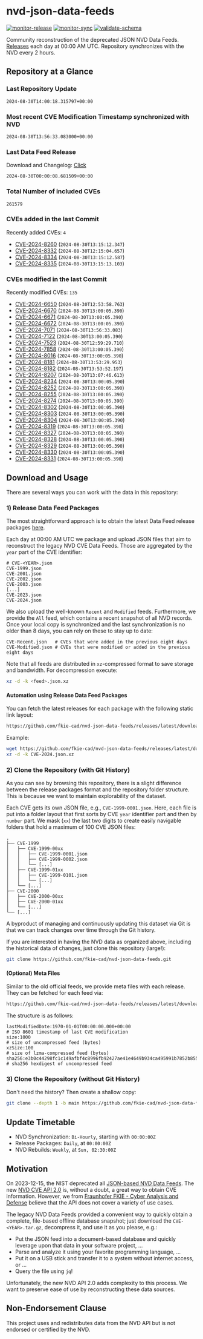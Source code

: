 # nvd-json-data-feeds

[![monitor-release](https://github.com/fkie-cad/nvd-json-data-feeds/actions/workflows/monitor_release.yml/badge.svg)](https://github.com/fkie-cad/nvd-json-data-feeds/actions/workflows/monitor_release.yml)
[![monitor-sync](https://github.com/fkie-cad/nvd-json-data-feeds/actions/workflows/monitor_sync.yml/badge.svg)](https://github.com/fkie-cad/nvd-json-data-feeds/actions/workflows/monitor_sync.yml)
[![validate-schema](https://github.com/fkie-cad/nvd-json-data-feeds/actions/workflows/validate_schema.yml/badge.svg)](https://github.com/fkie-cad/nvd-json-data-feeds/actions/workflows/validate_schema.yml)

Community reconstruction of the deprecated JSON NVD Data Feeds.
[Releases](https://github.com/fkie-cad/nvd-json-data-feeds/releases/latest) each day at 00:00 AM UTC.
Repository synchronizes with the NVD every 2 hours.

## Repository at a Glance

### Last Repository Update

```plain
2024-08-30T14:00:18.315797+00:00
```

### Most recent CVE Modification Timestamp synchronized with NVD

```plain
2024-08-30T13:56:33.083000+00:00
```

### Last Data Feed Release

Download and Changelog: [Click](https://github.com/fkie-cad/nvd-json-data-feeds/releases/latest)

```plain
2024-08-30T00:00:08.681509+00:00
```

### Total Number of included CVEs

```plain
261579
```

### CVEs added in the last Commit

Recently added CVEs: `4`

- [CVE-2024-8260](CVE-2024/CVE-2024-82xx/CVE-2024-8260.json) (`2024-08-30T13:15:12.347`)
- [CVE-2024-8332](CVE-2024/CVE-2024-83xx/CVE-2024-8332.json) (`2024-08-30T12:15:04.657`)
- [CVE-2024-8334](CVE-2024/CVE-2024-83xx/CVE-2024-8334.json) (`2024-08-30T13:15:12.587`)
- [CVE-2024-8335](CVE-2024/CVE-2024-83xx/CVE-2024-8335.json) (`2024-08-30T13:15:13.103`)


### CVEs modified in the last Commit

Recently modified CVEs: `135`

- [CVE-2024-6650](CVE-2024/CVE-2024-66xx/CVE-2024-6650.json) (`2024-08-30T12:53:58.763`)
- [CVE-2024-6670](CVE-2024/CVE-2024-66xx/CVE-2024-6670.json) (`2024-08-30T13:00:05.390`)
- [CVE-2024-6671](CVE-2024/CVE-2024-66xx/CVE-2024-6671.json) (`2024-08-30T13:00:05.390`)
- [CVE-2024-6672](CVE-2024/CVE-2024-66xx/CVE-2024-6672.json) (`2024-08-30T13:00:05.390`)
- [CVE-2024-7071](CVE-2024/CVE-2024-70xx/CVE-2024-7071.json) (`2024-08-30T13:56:33.083`)
- [CVE-2024-7122](CVE-2024/CVE-2024-71xx/CVE-2024-7122.json) (`2024-08-30T13:00:05.390`)
- [CVE-2024-7523](CVE-2024/CVE-2024-75xx/CVE-2024-7523.json) (`2024-08-30T12:59:29.710`)
- [CVE-2024-7858](CVE-2024/CVE-2024-78xx/CVE-2024-7858.json) (`2024-08-30T13:00:05.390`)
- [CVE-2024-8016](CVE-2024/CVE-2024-80xx/CVE-2024-8016.json) (`2024-08-30T13:00:05.390`)
- [CVE-2024-8181](CVE-2024/CVE-2024-81xx/CVE-2024-8181.json) (`2024-08-30T13:53:29.953`)
- [CVE-2024-8182](CVE-2024/CVE-2024-81xx/CVE-2024-8182.json) (`2024-08-30T13:53:52.197`)
- [CVE-2024-8207](CVE-2024/CVE-2024-82xx/CVE-2024-8207.json) (`2024-08-30T13:07:46.613`)
- [CVE-2024-8234](CVE-2024/CVE-2024-82xx/CVE-2024-8234.json) (`2024-08-30T13:00:05.390`)
- [CVE-2024-8252](CVE-2024/CVE-2024-82xx/CVE-2024-8252.json) (`2024-08-30T13:00:05.390`)
- [CVE-2024-8255](CVE-2024/CVE-2024-82xx/CVE-2024-8255.json) (`2024-08-30T13:00:05.390`)
- [CVE-2024-8274](CVE-2024/CVE-2024-82xx/CVE-2024-8274.json) (`2024-08-30T13:00:05.390`)
- [CVE-2024-8302](CVE-2024/CVE-2024-83xx/CVE-2024-8302.json) (`2024-08-30T13:00:05.390`)
- [CVE-2024-8303](CVE-2024/CVE-2024-83xx/CVE-2024-8303.json) (`2024-08-30T13:00:05.390`)
- [CVE-2024-8304](CVE-2024/CVE-2024-83xx/CVE-2024-8304.json) (`2024-08-30T13:00:05.390`)
- [CVE-2024-8319](CVE-2024/CVE-2024-83xx/CVE-2024-8319.json) (`2024-08-30T13:00:05.390`)
- [CVE-2024-8327](CVE-2024/CVE-2024-83xx/CVE-2024-8327.json) (`2024-08-30T13:00:05.390`)
- [CVE-2024-8328](CVE-2024/CVE-2024-83xx/CVE-2024-8328.json) (`2024-08-30T13:00:05.390`)
- [CVE-2024-8329](CVE-2024/CVE-2024-83xx/CVE-2024-8329.json) (`2024-08-30T13:00:05.390`)
- [CVE-2024-8330](CVE-2024/CVE-2024-83xx/CVE-2024-8330.json) (`2024-08-30T13:00:05.390`)
- [CVE-2024-8331](CVE-2024/CVE-2024-83xx/CVE-2024-8331.json) (`2024-08-30T13:00:05.390`)


## Download and Usage

There are several ways you can work with the data in this repository:

### 1) Release Data Feed Packages

The most straightforward approach is to obtain the latest Data Feed release packages [here](https://github.com/fkie-cad/nvd-json-data-feeds/releases/latest).

Each day at 00:00 AM UTC we package and upload JSON files that aim to reconstruct the legacy NVD CVE Data Feeds.
Those are aggregated by the `year` part of the CVE identifier:

```
# CVE-<YEAR>.json
CVE-1999.json
CVE-2001.json
CVE-2002.json
CVE-2003.json
[...]
CVE-2023.json
CVE-2024.json
```

We also upload the well-known `Recent` and `Modified` feeds.
Furthermore, we provide the `All` feed, which contains a recent snapshot of all NVD records.
Once your local copy is synchronized and the last synchronization is no older than 8 days, you can rely on these to stay up to date:

```plain
CVE-Recent.json   # CVEs that were added in the previous eight days
CVE-Modified.json # CVEs that were modified or added in the previous eight days
```

Note that all feeds are distributed in `xz`-compressed format to save storage and bandwidth.
For decompression execute:

```sh
xz -d -k <feed>.json.xz
```

#### Automation using Release Data Feed Packages

You can fetch the latest releases for each package with the following static link layout:

```sh
https://github.com/fkie-cad/nvd-json-data-feeds/releases/latest/download/CVE-<YEAR>.json.xz
```

Example:

```sh
wget https://github.com/fkie-cad/nvd-json-data-feeds/releases/latest/download/CVE-2024.json.xz
xz -d -k CVE-2024.json.xz
```

### 2) Clone the Repository (with Git History)

As you can see by browsing this repository, there is a slight difference between the release packages format and the repository folder structure.
This is because we want to maintain explorability of the dataset.

Each CVE gets its own JSON file, e.g., `CVE-1999-0001.json`.
Here, each file is put into a folder layout that first sorts by CVE `year` identifier part and then by `number` part.
We mask (`xx`) the last two digits to create easily navigable folders that hold a maximum of 100 CVE JSON files:

```plain
.
├── CVE-1999
│   ├── CVE-1999-00xx
│   │   ├── CVE-1999-0001.json
│   │   ├── CVE-1999-0002.json
│   │   └── [...]
│   ├── CVE-1999-01xx
│   │   ├── CVE-1999-0101.json
│   │   └── [...]
│   └── [...]
├── CVE-2000
│   ├── CVE-2000-00xx
│   ├── CVE-2000-01xx
│   └── [...]
└── [...]
```

A byproduct of managing and continuously updating this dataset via Git is that we can track changes over time through the Git history.

If you are interested in having the NVD data as organized above, including the historical data of changes, just clone this repository (large!):

```sh
git clone https://github.com/fkie-cad/nvd-json-data-feeds.git
```

#### (Optional) Meta Files

Similar to the old official feeds, we provide meta files with each release. They can be fetched for each feed via:

```sh
https://github.com/fkie-cad/nvd-json-data-feeds/releases/latest/download/CVE-<YEAR>.meta
```

The structure is as follows:

```plain
lastModifiedDate:1970-01-01T00:00:00.000+00:00                          # ISO 8601 timestamp of last CVE modification
size:1000                                                               # size of uncompressed feed (bytes)
xzSize:100                                                              # size of lzma-compressed feed (bytes)
sha256:e3b0c44298fc1c149afbf4c8996fb92427ae41e4649b934ca495991b7852b855 # sha256 hexdigest of uncompressed feed
```

### 3) Clone the Repository (without Git History)

Don't need the history? Then create a shallow copy:

```sh
git clone --depth 1 -b main https://github.com/fkie-cad/nvd-json-data-feeds.git
```


## Update Timetable

* NVD Synchronization: `Bi-Hourly`, starting with `00:00:00Z`
* Release Packages: `Daily`, at `00:00:00Z`
* NVD Rebuilds: `Weekly`, at `Sun, 02:30:00Z`


## Motivation

On 2023-12-15, the NIST deprecated all [JSON-based NVD Data Feeds](https://nvd.nist.gov/vuln/data-feeds#divRetirementBanner-1).
The new [NVD CVE API 2.0](https://nvd.nist.gov/developers/vulnerabilities) is, without a doubt, a great way to obtain CVE information.
However, we from [Fraunhofer FKIE - Cyber Analysis and Defense](https://www.fkie.fraunhofer.de/en/departments/cad.html) believe that the API does not cover a variety of use cases.

The legacy NVD Data Feeds provided a convenient way to quickly obtain a complete, file-based offline database snapshot; just download the `CVE-<YEAR>.tar.gz`, decompress it, and use it as you please, e.g.:

- Put the JSON feed into a document-based database and quickly leverage upon that data in your software project, ...
- Parse and analyze it using your favorite programming language, ...
- Put it on a USB stick and transfer it to a system without internet access, or ...
- Query the file using `jq`!

Unfortunately, the new NVD API 2.0 adds complexity to this process.
We want to preserve ease of use by reconstructing these data sources.

## Non-Endorsement Clause

This project uses and redistributes data from the NVD API but is not endorsed or certified by the NVD.